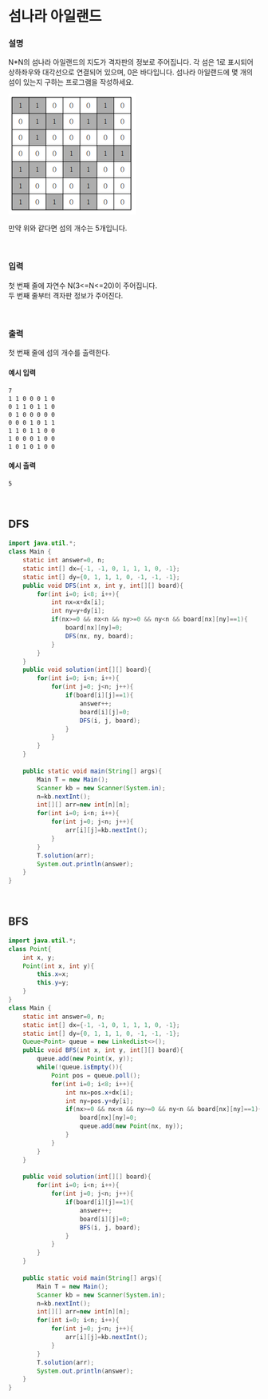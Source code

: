 # 섬나라 아일랜드
### 설명
N*N의 섬나라 아일랜드의 지도가 격자판의 정보로 주어집니다. 각 섬은 1로 표시되어 상하좌우와 대각선으로 연결되어 있으며, 0은 바다입니다. 섬나라 아일랜드에 몇 개의 섬이 있는지 구하는 프로그램을 작성하세요.


![섬나라](../img/%EC%84%AC%EB%82%98%EB%9D%BC.PNG)

만약 위와 같다면 섬의 개수는 5개입니다.

<br>

### 입력
첫 번째 줄에 자연수 N(3<=N<=20)이 주어집니다.<br>
두 번째 줄부터 격자판 정보가 주어진다.



<br>

### 출력
첫 번째 줄에 섬의 개수를 출력한다.



#### 예시 입력
```
7
1 1 0 0 0 1 0
0 1 1 0 1 1 0
0 1 0 0 0 0 0
0 0 0 1 0 1 1
1 1 0 1 1 0 0
1 0 0 0 1 0 0
1 0 1 0 1 0 0
```


#### 예시 출력
```
5
```

<br>


## DFS
```java
import java.util.*;
class Main {
	static int answer=0, n;
	static int[] dx={-1, -1, 0, 1, 1, 1, 0, -1};
	static int[] dy={0, 1, 1, 1, 0, -1, -1, -1};
	public void DFS(int x, int y, int[][] board){
		for(int i=0; i<8; i++){
			int nx=x+dx[i];
			int ny=y+dy[i];
			if(nx>=0 && nx<n && ny>=0 && ny<n && board[nx][ny]==1){
				board[nx][ny]=0;
				DFS(nx, ny, board);
			}
		}	
	}
	public void solution(int[][] board){
		for(int i=0; i<n; i++){
			for(int j=0; j<n; j++){
				if(board[i][j]==1){
					answer++;
					board[i][j]=0;
					DFS(i, j, board);
				}
			}
		}	
	}

	public static void main(String[] args){
		Main T = new Main();
		Scanner kb = new Scanner(System.in);
		n=kb.nextInt();
		int[][] arr=new int[n][n];
		for(int i=0; i<n; i++){
			for(int j=0; j<n; j++){
				arr[i][j]=kb.nextInt();
			}
		}
		T.solution(arr);
		System.out.println(answer);
	}
}

```

<br>

## BFS
```java
import java.util.*;
class Point{
	int x, y;
	Point(int x, int y){
		this.x=x;
		this.y=y;
	}
}
class Main {
	static int answer=0, n;
	static int[] dx={-1, -1, 0, 1, 1, 1, 0, -1};
	static int[] dy={0, 1, 1, 1, 0, -1, -1, -1};
	Queue<Point> queue = new LinkedList<>();
	public void BFS(int x, int y, int[][] board){
		queue.add(new Point(x, y));
		while(!queue.isEmpty()){
			Point pos = queue.poll();
			for(int i=0; i<8; i++){
				int nx=pos.x+dx[i];
				int ny=pos.y+dy[i];
				if(nx>=0 && nx<n && ny>=0 && ny<n && board[nx][ny]==1){
					board[nx][ny]=0;
					queue.add(new Point(nx, ny));
				}
			}		
		}
	}

	public void solution(int[][] board){	
		for(int i=0; i<n; i++){
			for(int j=0; j<n; j++){
				if(board[i][j]==1){
					answer++;
					board[i][j]=0;
					BFS(i, j, board);
				}
			}
		}
	}

	public static void main(String[] args){
		Main T = new Main();
		Scanner kb = new Scanner(System.in);
		n=kb.nextInt();
		int[][] arr=new int[n][n];
		for(int i=0; i<n; i++){
			for(int j=0; j<n; j++){
				arr[i][j]=kb.nextInt();
			}
		}
		T.solution(arr);
		System.out.println(answer);
	}
}
```

